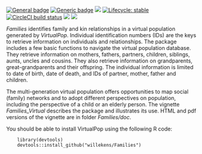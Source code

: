   <!-- badges: start -->
  
  [![General badge](https://img.shields.io/badge/Field-Demography-red.svg)](https://shields.io/)
  [![Generic badge](https://img.shields.io/badge/DATA-HMD/HFD-blue.svg)](https://shields.io/)
  [![](https://www.r-pkg.org/badges/version/Families?color=orange)](https://cran.r-project.org/package=Families)
  [![Lifecycle: stable](https://img.shields.io/badge/lifecycle-stable-orange.svg)](https://lifecycle.r-lib.org/articles/stages.html#stablel)
  [![CircleCI build status](https://img.shields.io/circleci/build/github/jupyterhub/jupyterhub?logo=circleci)](https://circleci.com/gh/jupyterhub/jupyterhub)
  [![](http://cranlogs.r-pkg.org/badges/last-month/Families?color=blue)](https://cran.r-project.org/package=Families)
  [![](http://cranlogs.r-pkg.org/badges/grand-total/Families?color=blue)](https://cran.r-project.org/package=Families)
<!-- badges: end -->

*Families* identifies family and kin relationships in a virtual population
generated by *VirtualPop*. Individual identification
numbers (IDs) are the keys to retrieve information on individuals and
relationships. The package includes a few basic functions to navigate
the virtual population database. They retrieve information on mothers,
fathers, partners, children, siblings, aunts, uncles and cousins. They
also retrieve information on grandparents, great-grandparents and their
offspring. The individual information is limited to date of birth, date
of death, and IDs of partner, mother, father and children.

The multi-generation virtual population offers opportunities to map
social (family) networks and to adopt different perspectives on
population, including the perspective of a child or an elderly person.
The vignette *Families\_Virtual* describes
the package and illustrates its use. HTML and pdf versions of the
vignette are in folder *Families/doc*.

You should be able to install VirtualPop using the following R code:

        library(devtools)
        devtools::install_github("willekens/Families")
